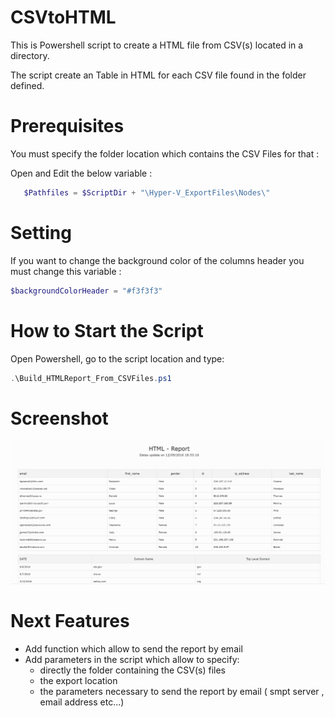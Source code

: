 # CSVtoHTML

 
This is Powershell script to create a HTML file from CSV(s) located in a directory.

The script create an Table in HTML for each CSV file found in the folder defined.



# Prerequisites

You must specify the folder location which contains the CSV Files for that :

Open and Edit the below variable :

```powershell
   $Pathfiles = $ScriptDir + "\Hyper-V_ExportFiles\Nodes\"
```



# Setting
If you want to change the background color of the columns header you must change this variable :
```powershell
$backgroundColorHeader = "#f3f3f3"
```


# How to Start the Script 

Open Powershell, go to the script location and type:

```powershell
.\Build_HTMLReport_From_CSVFiles.ps1
```




# Screenshot

![Image](https://raw.githubusercontent.com/ClissonFlorian/CSVtoHTML/master/CSVtoHTML.png)


# Next Features

* Add function which allow to send the report by email
* Add parameters in the script which allow to specify:
	* directly the folder containing the CSV(s) files
	* the export location
	* the parameters necessary to send the report by email ( smpt server , email address etc...)

